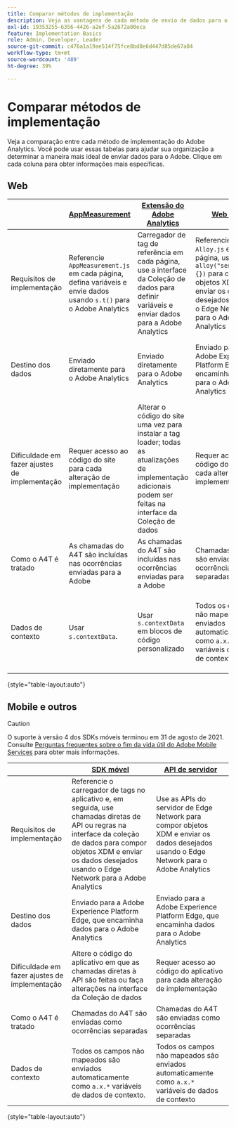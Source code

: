 ```yaml
---
title: Comparar métodos de implementação
description: Veja as vantagens de cada método de envio de dados para o Adobe Analytics.
exl-id: 19353255-6356-4426-a2ef-5a2672a00eca
feature: Implementation Basics
role: Admin, Developer, Leader
source-git-commit: c476a1a19ae514f75fce8bd8e6d447d85de67a84
workflow-type: tm+mt
source-wordcount: '489'
ht-degree: 39%

---
```


# Comparar métodos de implementação

Veja a comparação entre cada método de implementação do Adobe Analytics. Você pode usar essas tabelas para ajudar sua organização a determinar a maneira mais ideal de enviar dados para o Adobe. Clique em cada coluna para obter informações mais específicas.

## Web

| | [AppMeasurement](/help/implement/js/overview.md) | [Extensão do Adobe Analytics](/help/implement/launch/overview.md) | [Web SDK](/help/implement/aep-edge/web-sdk/overview.md#web-sdk) | [Extensão SDK da Web](/help/implement/aep-edge/web-sdk/overview.md#web-sdk-extension) |
| --- | --- | --- | --- | --- |
| Requisitos de implementação | Referencie `AppMeasurement.js` em cada página, defina variáveis e envie dados usando `s.t()` para o Adobe Analytics | Carregador de tag de referência em cada página, use a interface da Coleção de dados para definir variáveis e enviar dados para a Adobe Analytics | Referencie `Alloy.js` em cada página, use `alloy("sendEvent",{})` para compor objetos XDM e enviar os dados desejados usando o Edge Network para o Adobe Analytics | Carregador de tag de referência em cada página, use a interface da Coleção de dados para compor objetos XDM e enviar os dados desejados usando o Edge Network para a Adobe Analytics |
| Destino dos dados | Enviado diretamente para o Adobe Analytics | Enviado diretamente para o Adobe Analytics | Enviado para a Adobe Experience Platform Edge, que encaminha dados para o Adobe Analytics | Enviado para a Adobe Experience Platform Edge, que encaminha dados para o Adobe Analytics |
| Dificuldade em fazer ajustes de implementação | Requer acesso ao código do site para cada alteração de implementação | Alterar o código do site uma vez para instalar a tag loader; todas as atualizações de implementação adicionais podem ser feitas na interface da Coleção de dados | Requer acesso ao código do site para cada alteração de implementação | Alterar o código do site uma vez para instalar a tag loader; todas as atualizações de implementação adicionais podem ser feitas na interface da Coleção de dados |
| Como o A4T é tratado | As chamadas do A4T são incluídas nas ocorrências enviadas para a Adobe | As chamadas do A4T são incluídas nas ocorrências enviadas para a Adobe | Chamadas do A4T são enviadas como ocorrências separadas | Chamadas do A4T são enviadas como ocorrências separadas |
| Dados de contexto | Usar `s.contextData`. | Usar `s.contextData` em blocos de código personalizado | Todos os campos não mapeados são enviados automaticamente como `a.x.*` variáveis de dados de contexto. | Todos os campos não mapeados são enviados automaticamente como `a.x.*` variáveis de dados de contexto. |

{style="table-layout:auto"}

## Mobile e outros

>[!CAUTION]
>
>O suporte à versão 4 dos SDKs móveis terminou em 31 de agosto de 2021. Consulte [Perguntas frequentes sobre o fim da vida útil do Adobe Mobile Services](https://experienceleague.adobe.com/docs/discontinued/using/mobile-services.html?lang=pt-BR) para obter mais informações.


| | [SDK móvel](/help/implement/aep-edge/mobile-sdk/overview.md) | [API de servidor](/help/implement/aep-edge/server-api/overview.md) |
| --- | --- | --- |
| Requisitos de implementação | Referencie o carregador de tags no aplicativo e, em seguida, use chamadas diretas de API ou regras na interface da coleção de dados para compor objetos XDM e enviar os dados desejados usando o Edge Network para a Adobe Analytics | Use as APIs do servidor de Edge Network para compor objetos XDM e enviar os dados desejados usando o Edge Network para o Adobe Analytics |
| Destino dos dados | Enviado para a Adobe Experience Platform Edge, que encaminha dados para o Adobe Analytics | Enviado para a Adobe Experience Platform Edge, que encaminha dados para o Adobe Analytics |
| Dificuldade em fazer ajustes de implementação | Altere o código do aplicativo em que as chamadas diretas à API são feitas ou faça alterações na interface da Coleção de dados | Requer acesso ao código do aplicativo para cada alteração de implementação |
| Como o A4T é tratado | Chamadas do A4T são enviadas como ocorrências separadas | Chamadas do A4T são enviadas como ocorrências separadas |
| Dados de contexto | Todos os campos não mapeados são enviados automaticamente como `a.x.*` variáveis de dados de contexto. | Todos os campos não mapeados são enviados automaticamente como `a.x.*` variáveis de dados de contexto |

{style="table-layout:auto"}
